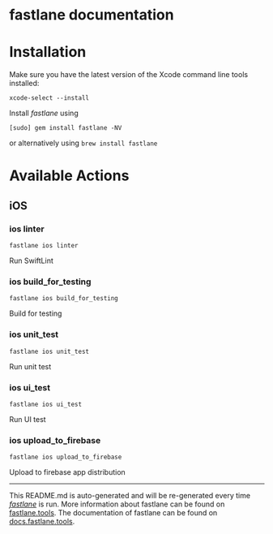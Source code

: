 fastlane documentation
================
# Installation

Make sure you have the latest version of the Xcode command line tools installed:

```
xcode-select --install
```

Install _fastlane_ using
```
[sudo] gem install fastlane -NV
```
or alternatively using `brew install fastlane`

# Available Actions
## iOS
### ios linter
```
fastlane ios linter
```
Run SwiftLint
### ios build_for_testing
```
fastlane ios build_for_testing
```
Build for testing
### ios unit_test
```
fastlane ios unit_test
```
Run unit test
### ios ui_test
```
fastlane ios ui_test
```
Run UI test
### ios upload_to_firebase
```
fastlane ios upload_to_firebase
```
Upload to firebase app distribution

----

This README.md is auto-generated and will be re-generated every time [_fastlane_](https://fastlane.tools) is run.
More information about fastlane can be found on [fastlane.tools](https://fastlane.tools).
The documentation of fastlane can be found on [docs.fastlane.tools](https://docs.fastlane.tools).
